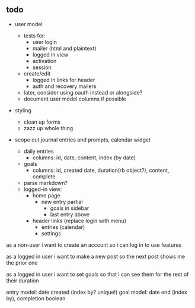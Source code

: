 ## todo
- user model
  - tests for:
    - user login
    - mailer (html and plaintext)
    - logged in view
    - activation
    - session
  - create/edit
    - logged in links for header
    - auth and recovery mailers
  - later, consider using oauth instead or alongside?
  - document user model columns if possible

- styling
  - clean up forms
  - zazz up whole thing

- scope out journal entries and prompts, calendar widget
  - daily entries
    - columns: id, date, content, index (by date)
  - goals
    - columns: id, created date, duration(rb object?), content, complete
  - parse markdown?
  - logged-in view:
    - home page
      - new entry partial
        - goals in sidebar
        - last entry above
    - header links (replace login with menu)
      - entries (calendar)
      - settings

as a non-user i want to create an account so i can log in to use features

as a logged in user i want to make a new post so the next post shows me the prior one

as a logged in user i want to set goals so that i can see them for the rest of their duration

entry model: date created (index by? unique!)
goal model: date end (index by), completion boolean
